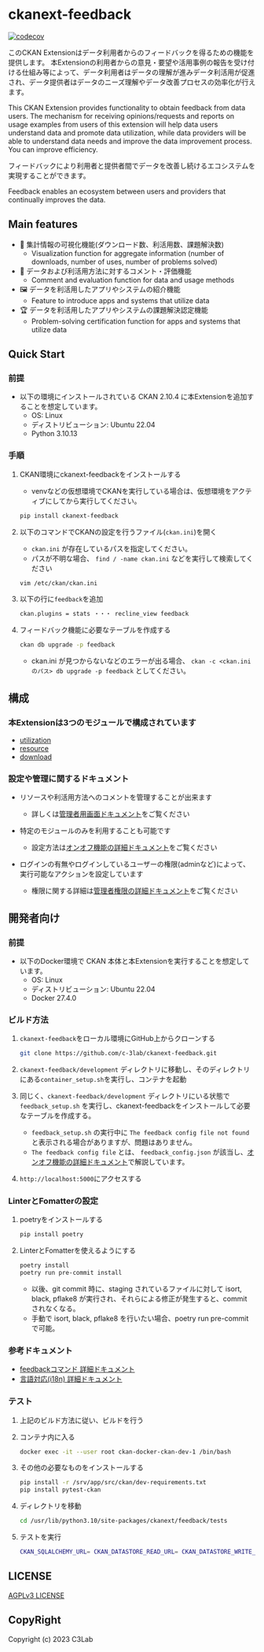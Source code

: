 # ckanext-feedback

[![codecov](https://codecov.io/github/c-3lab/ckanext-feedback/graph/badge.svg?token=8T2RIXPXOM)](https://codecov.io/github/c-3lab/ckanext-feedback)

このCKAN Extensionはデータ利用者からのフィードバックを得るための機能を提供します。
本Extensionの利用者からの意見・要望や活用事例の報告を受け付ける仕組み等によって、データ利用者はデータの理解が進みデータ利活用が促進され、データ提供者はデータのニーズ理解やデータ改善プロセスの効率化が行えます。

This CKAN Extension provides functionality to obtain feedback from data users. The mechanism for receiving opinions/requests and reports on usage examples from users of this extension will help data users understand data and promote data utilization, while data providers will be able to understand data needs and improve the data improvement process. You can improve efficiency.

フィードバックにより利用者と提供者間でデータを改善し続けるエコシステムを実現することができます。

Feedback enables an ecosystem between users and providers that continually improves the data.

## Main features

* 👀 集計情報の可視化機能(ダウンロード数、利活用数、課題解決数)
  * Visualization function for aggregate information (number of downloads, number of uses, number of problems solved)
* 💬 データおよび利活用方法に対するコメント・評価機能
  * Comment and evaluation function for data and usage methods
* 🖼 データを利活用したアプリやシステムの紹介機能
  * Feature to introduce apps and systems that utilize data
* 🏆 データを利活用したアプリやシステムの課題解決認定機能
  * Problem-solving certification function for apps and systems that utilize data

## Quick Start

### 前提

* 以下の環境にインストールされている CKAN 2.10.4 に本Extensionを追加することを想定しています。
  * OS: Linux
  * ディストリビューション: Ubuntu 22.04
  * Python 3.10.13

### 手順

1. CKAN環境にckanext-feedbackをインストールする

    * venvなどの仮想環境でCKANを実行している場合は、仮想環境をアクティブにしてから実行してください。

    ```bash
    pip install ckanext-feedback
    ```

2. 以下のコマンドでCKANの設定を行うファイル(`ckan.ini`)を開く

    * `ckan.ini` が存在しているパスを指定してください。
    * パスが不明な場合、 `find / -name ckan.ini` などを実行して検索してください

    ```bash
    vim /etc/ckan/ckan.ini
    ```

3. 以下の行に`feedback`を追加

    ```bash
    ckan.plugins = stats ・・・ recline_view feedback
    ```

4. フィードバック機能に必要なテーブルを作成する

    ```bash
    ckan db upgrade -p feedback
    ```
    * ckan.ini が見つからないなどのエラーが出る場合、 `ckan -c <ckan.iniのパス> db upgrade -p feedback` としてください。

## 構成

### 本Extensionは3つのモジュールで構成されています

* [utilization](./docs/ja/utilization.md)
* [resource](./docs/ja/resource.md)
* [download](./docs/ja/download.md)

### 設定や管理に関するドキュメント

* リソースや利活用方法へのコメントを管理することが出来ます
  * 詳しくは[管理者用画面ドキュメント](docs/ja/admin.md)をご覧ください

* 特定のモジュールのみを利用することも可能です
  * 設定方法は[オンオフ機能の詳細ドキュメント](./docs/ja/switch_function.md)をご覧ください

* ログインの有無やログインしているユーザーの権限(adminなど)によって、実行可能なアクションを設定しています
  * 権限に関する詳細は[管理者権限の詳細ドキュメント](./docs/ja/authority.md)をご覧ください

## 開発者向け

### 前提

* 以下のDocker環境で CKAN 本体と本Extensionを実行することを想定しています。
  * OS: Linux
  * ディストリビューション: Ubuntu 22.04
  * Docker 27.4.0

### ビルド方法

1. `ckanext-feedback`をローカル環境にGitHub上からクローンする

    ```bash
    git clone https://github.com/c-3lab/ckanext-feedback.git
    ```

2. `ckanext-feedback/development` ディレクトリに移動し、そのディレクトリにある`container_setup.sh`を実行し、コンテナを起動

3. 同じく、`ckanext-feedback/development` ディレクトリにいる状態で `feedback_setup.sh` を実行し、ckanext-feedbackをインストールして必要なテーブルを作成する。

    * `feedback_setup.sh` の実行中に `The feedback config file not found` と表示される場合がありますが、問題はありません。
    * `The feedback config file` とは、 `feedback_config.json` が該当し、[オンオフ機能の詳細ドキュメント](./docs/ja/switch_function.md)で解説しています。

4. `http://localhost:5000`にアクセスする

### LinterとFomatterの設定

1. poetryをインストールする

    ```bash
    pip install poetry
    ```

2. LinterとFomatterを使えるようにする

    ```bash
    poetry install
    poetry run pre-commit install
    ```

    * 以後、git commit 時に、staging されているファイルに対して isort, black, pflake8 が実行され、それらによる修正が発生すると、commit されなくなる。
    * 手動で isort, black, pflake8 を行いたい場合、poetry run pre-commit で可能。

### 参考ドキュメント

* [feedbackコマンド 詳細ドキュメント](./docs/ja/feedback_command.md)
* [言語対応(i18n) 詳細ドキュメント](./docs/ja/i18n.md)

### テスト

1. 上記のビルド方法に従い、ビルドを行う

2. コンテナ内に入る

    ```bash
    docker exec -it --user root ckan-docker-ckan-dev-1 /bin/bash
    ```

3. その他の必要なものをインストールする

    ```bash
    pip install -r /srv/app/src/ckan/dev-requirements.txt
    pip install pytest-ckan
    ```

4. ディレクトリを移動

    ```bash
    cd /usr/lib/python3.10/site-packages/ckanext/feedback/tests
    ```

5. テストを実行

    ```bash
    CKAN_SQLALCHEMY_URL= CKAN_DATASTORE_READ_URL= CKAN_DATASTORE_WRITE_URL= pytest -s --ckan-ini=config/test.ini --cov=ckanext.feedback --cov-branch --disable-warnings ./
    ```

## LICENSE

[AGPLv3 LICENSE](https://github.com/c-3lab/ckanext-feedback/blob/feature/documentation-README/LICENSE)

## CopyRight

Copyright (c) 2023 C3Lab

